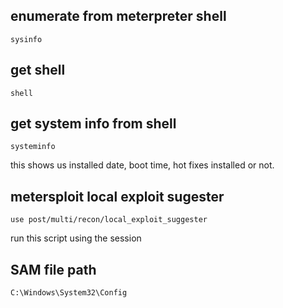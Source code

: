 
## enumerate from meterpreter shell
```
sysinfo
```

## get shell
```
shell
```

## get system info from shell
```
systeminfo
```
this shows us installed date, boot time, hot fixes installed or not.

## metersploit local exploit sugester
```
use post/multi/recon/local_exploit_suggester
```
run this script using the session 


## SAM file path
```
C:\Windows\System32\Config
```
